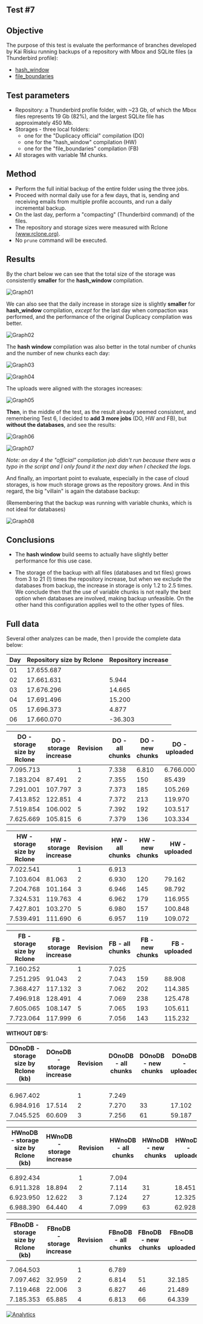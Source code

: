 ## Test #7

## Objective

The purpose of this test is evaluate the performance of branches developed by Kai Risku running backups of a repository with Mbox and SQLite files (a Thunderbird profile):

* [hash_window](https://github.com/kairisku/duplicacy/tree/hash_window)
* [file_boundaries](https://github.com/kairisku/duplicacy/tree/file_boundaries)

## Test parameters

* Repository: a Thunderbird profile folder, with ~23 Gb, of which the Mbox files represents 19 Gb (82%), and the largest SQLite file has approximately 450 Mb.
* Storages - three local folders:
	* one for the "Duplicacy official" compilation (DO)
	* one for the "hash_window" compilation (HW)
	* one for the "file_boundaries" compilation (FB)
* All storages with variable 1M chunks.
	
## Method

* Perform the full initial backup of the entire folder using the three jobs.
* Proceed with normal daily use for a few days, that is, sending and receiving emails from multiple profile accounts, and run a daily incremental backup.
* On the last day, perform a "compacting" (Thunderbird command) of the files.
* The repository and storage sizes were measured with Rclone [(www.rclone.org)](http://www.rclone.org).
* No ```prune``` command will be executed.

## Results

By the chart below we can see that the total size of the storage was consistently **smaller** for the **hash_window** compilation.

![Graph01][1]

We can also see that the daily increase in storage size is slightly **smaller** for **hash_window** compilation, *except* for the last day when compaction was performed, and the performance of the original Duplicacy compilation was better.

![Graph02][2]

The **hash window** compilation was also better in the total number of chunks and the number of new chunks each day:

![Graph03][3]

![Graph04][4]

The uploads were aligned with the storages increases:

![Graph05][5]

**Then**, in the middle of the test, as the result already seemed consistent, and remembering Test 6, I decided to **add 3 more jobs** (DO, HW and FB), but **without the databases**, and see the results:

![Graph06][6]

![Graph07][7]

*Note: on day 4 the "official" compilation job didn't run because there was a typo in the script and I only found it the next day when I checked the logs.*


And finally, an important point to evaluate, especially in the case of cloud storages, is how much storage grows as the repository grows. And in this regard, the big "villain" is again the database backup:
 
(Remembering that the backup was running with variable chunks, which is not ideal for databases)

![Graph08][8]

## Conclusions

* The **hash window** build seems to actually have slightly better performance for this use case.

* The storage of the backup with all files (databases and txt files) grows from 3 to 21 (!) times the repository increase, but when we exclude the databases from backup, the increase in storage is only 1.2 to 2.5 times. We conclude then that the use of variable chunks is not really the best option when databases are involved, making backup unfeasible. On the other hand this configuration applies well to the other types of files.

## 

  [1]: https://raw.githubusercontent.com/TowerBR/backup_software_testing/master/images/test07/graph01.png
  [2]: https://raw.githubusercontent.com/TowerBR/backup_software_testing/master/images/test07/graph02.png
  [3]: https://raw.githubusercontent.com/TowerBR/backup_software_testing/master/images/test07/graph03.png  
  [4]: https://raw.githubusercontent.com/TowerBR/backup_software_testing/master/images/test07/graph04.png  
  [5]: https://raw.githubusercontent.com/TowerBR/backup_software_testing/master/images/test07/graph05.png  
  [6]: https://raw.githubusercontent.com/TowerBR/backup_software_testing/master/images/test07/graph06.png    
  [7]: https://raw.githubusercontent.com/TowerBR/backup_software_testing/master/images/test07/graph07.png   
  [8]: https://raw.githubusercontent.com/TowerBR/backup_software_testing/master/images/test07/graph08.png     

  ## Full data

Several other analyzes can be made, then I provide the complete data below:

| Day | Repository   size     by Rclone | Repository   increase |
|-----|---------------------------------|-----------------------|
| 01  | 17.655.687                      |                       |
| 02  | 17.661.631                      | 5.944                 |
| 03  | 17.676.296                      | 14.665                |
| 04  | 17.691.496                      | 15.200                |
| 05  | 17.696.373                      | 4.877                 |
| 06  | 17.660.070                      | -36.303               |

| DO - storage size by Rclone | DO - storage increase | Revision | DO - all chunks | DO - new chunks | DO - uploaded | backup time |
|-----------------------------|-----------------------|----------|-----------------|-----------------|---------------|-------------|
| 7.095.713                   |                       | 1        | 7.338           | 6.810           | 6.766.000     | 10:52       |
| 7.183.204                   | 87.491                | 2        | 7.355           | 150             | 85.439        | 00:39       |
| 7.291.001                   | 107.797               | 3        | 7.373           | 185             | 105.269       | 01:05       |
| 7.413.852                   | 122.851               | 4        | 7.372           | 213             | 119.970       | 00:42       |
| 7.519.854                   | 106.002               | 5        | 7.392           | 192             | 103.517       | 00:39       |
| 7.625.669                   | 105.815               | 6        | 7.379           | 136             | 103.334       | 00:53       |

| HW - storage size by Rclone | HW - storage increase | Revision | HW - all chunks | HW - new chunks | HW - uploaded | backup time |
|-----------------------------|-----------------------|----------|-----------------|-----------------|---------------|-------------|
| 7.022.541                   |                       | 1        | 6.913           |                 |               | 08:02       |
| 7.103.604                   | 81.063                | 2        | 6.930           | 120             | 79.162        | 00:13       |
| 7.204.768                   | 101.164               | 3        | 6.946           | 145             | 98.792        | 00:34       |
| 7.324.531                   | 119.763               | 4        | 6.962           | 179             | 116.955       | 00:26       |
| 7.427.801                   | 103.270               | 5        | 6.980           | 157             | 100.848       | 00:16       |
| 7.539.491                   | 111.690               | 6        | 6.957           | 119             | 109.072       | 00:12       |

| FB - storage size by Rclone | FB - storage increase | Revision | FB - all chunks | FB - new chunks | FB - uploaded | backup time |
|-----------------------------|-----------------------|----------|-----------------|-----------------|---------------|-------------|
| 7.160.252                   |                       | 1        | 7.025           |                 |               | 33:49       |
| 7.251.295                   | 91.043                | 2        | 7.043           | 159             | 88.908        | 00:08       |
| 7.368.427                   | 117.132               | 3        | 7.062           | 202             | 114.385       | 00:33       |
| 7.496.918                   | 128.491               | 4        | 7.069           | 238             | 125.478       | 00:45       |
| 7.605.065                   | 108.147               | 5        | 7.065           | 193             | 105.611       | 00:25       |
| 7.723.064                   | 117.999               | 6        | 7.056           | 143             | 115.232       | 00:23       |


**WITHOUT DB'S:**

| DOnoDB - storage size by   Rclone     (kb) | DOnoDB - storage increase | Revision | DOnoDB - all chunks | DOnoDB - new chunks | DOnoDB - uploaded | backup time |
|--------------------------------------------|---------------------------|----------|---------------------|---------------------|-------------------|-------------|
|                                            |                           |          |                     |                     |                   |             |
|                                            |                           |          |                     |                     |                   |             |
|                                            |                           |          |                     |                     |                   |             |
| 6.967.402                                  |                           | 1        | 7.249               |                     |                   | 09:56       |
| 6.984.916                                  | 17.514                    | 2        | 7.270               | 33                  | 17.102            | 00:07       |
| 7.045.525                                  | 60.609                    | 3        | 7.256               | 61                  | 59.187            | 00:06       |

| HWnoDB - storage size by   Rclone     (kb) | HWnoDB - storage increase | Revision | HWnoDB - all chunks | HWnoDB - new chunks | HWnoDB - uploaded | backup time |
|--------------------------------------------|---------------------------|----------|---------------------|---------------------|-------------------|-------------|
|                                            |                           |          |                     |                     |                   |             |
|                                            |                           |          |                     |                     |                   |             |
| 6.892.434                                  |                           | 1        | 7.094               |                     |                   | 25:55       |
| 6.911.328                                  | 18.894                    | 2        | 7.114               | 31                  | 18.451            | 00:13       |
| 6.923.950                                  | 12.622                    | 3        | 7.124               | 27                  | 12.325            | 00:06       |
| 6.988.390                                  | 64.440                    | 4        | 7.099               | 63                  | 62.928            | 00:05       |

| FBnoDB - storage size by   Rclone     (kb) | FBnoDB - storage increase | Revision | FBnoDB - all chunks | FBnoDB - new chunks | FBnoDB - uploaded | backup time |
|--------------------------------------------|---------------------------|----------|---------------------|---------------------|-------------------|-------------|
|                                            |                           |          |                     |                     |                   |             |
|                                            |                           |          |                     |                     |                   |             |
| 7.064.503                                  |                           | 1        | 6.789               |                     |                   |             |
| 7.097.462                                  | 32.959                    | 2        | 6.814               | 51                  | 32.185            | 00:07       |
| 7.119.468                                  | 22.006                    | 3        | 6.827               | 46                  | 21.489            | 00:06       |
| 7.185.353                                  | 65.885                    | 4        | 6.813               | 66                  | 64.339            | 00:05       |





  
  
  
[![Analytics](https://ga-beacon.appspot.com/UA-113708097-1/test_07?pixel)](https://github.com/igrigorik/ga-beacon)
